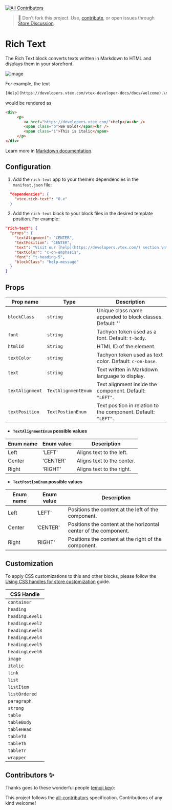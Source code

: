 <!-- ALL-CONTRIBUTORS-BADGE:START - Do not remove or modify this section -->
[![All Contributors](https://img.shields.io/badge/all_contributors-0-orange.svg?style=flat-square)](#contributors-)
<!-- ALL-CONTRIBUTORS-BADGE:END -->
> 📢 Don't fork this project. Use, [contribute](https://github.com/vtex-apps/awesome-io#contributing), or open issues through [Store Discussion](https://github.com/vtex-apps/store-discussion).

# Rich Text

The Rich Text block converts texts written in Markdown to HTML and displays them in your storefront.

![image](https://cdn.jsdelivr.net/gh/vtexdocs/dev-portal-content@main/images/vtex-rich-text-0.png)

For example, the text

```txt
[Help](https://developers.vtex.com/vtex-developer-docs/docs/welcome).\n**Be Bold!**\n*This is italic*
```

would be rendered as

```html
<div>
     <p>
        <a href="https://developers.vtex.com/">Help</a><br />
        <span class="b">Be Bold!</span><br />
        <span class="i">This is italic</span>
     </p>
</div>
```

Learn more in [Markdown documentation](https://www.markdownguide.org/cheat-sheet/).

## Configuration

1. Add the `rich-text` app to your theme’s dependencies in the `manifest.json` file:

```json
  "dependencies": {
    "vtex.rich-text": "0.x"
  }
```

2. Add the `rich-text` block to your block files in the desired template position. For example:

```json
"rich-text": {
  "props": {
    "textAlignment": "CENTER",
    "textPosition": "CENTER",
    "text": "Visit our [help](https://developers.vtex.com/) section.\n**Be Bold!**\n*This is italic*",
    "textColor": "c-on-emphasis",
    "font": "t-heading-5",
    "blockClass": "help-message"
  }
}
```
## Props

| Prop name       | Type                | Description                                                                                                  |
| --------------- | ------------------- | ------------------------------------------------------------------------------------------------------------ |
| `blockClass`    | `string`            | Unique class name appended to block classes. Default: ''                                               |
| `font`          | `string`            | Tachyon token used as a font. Default: `t-body`. |
| `htmlId`     | `String` | HTML ID of the element.                                          |
| `textColor`     | `string`            | Tachyon token used as text color. Default: `c-on-base`.                                                |
| `text`          | `string`            | Text written in Markdown language to display.                                                           |
| `textAlignment` | `TextAlignmentEnum` | Text alignment inside the component. Default: `"LEFT"`.                                                      |
| `textPosition`  | `TextPostionEnum`   | Text position in relation to the component. Default: `"LEFT"`.                                               |

* **`TextAlignmentEnum` possible values**

| Enum name | Enum value | Description                           |
| --------- | ---------- | ------------------------------------- |
| Left      | 'LEFT'     | Aligns text to the left.   |
| Center    | 'CENTER'   | Aligns text to the center. |
| Right     | 'RIGHT'    | Aligns text to the right.  |

* **`TextPostionEnum` possible values**

| Enum name | Enum value | Description                           |
| --------- | ---------- | ------------------------------------- |
| Left      | 'LEFT'     | Positions the content at the left of the component.   |
| Center    | 'CENTER'   | Positions the content at the horizontal center of the component. |
| Right     | 'RIGHT'    | Positions the content at the right of the component. |


## Customization

To apply CSS customizations to this and other blocks, please follow the [Using CSS handles for store customization](https://developers.vtex.com/docs/guides/vtex-io-documentation-using-css-handles-for-store-customization) guide.

| CSS Handle      |
| --------------- |
| `container`     |
| `heading`       |
| `headingLevel1` |
| `headingLevel2` |
| `headingLevel3` |
| `headingLevel4` |
| `headingLevel5` |
| `headingLevel6` |
| `image`         |
| `italic`        |
| `link`          |
| `list`          |
| `listItem`      |
| `listOrdered`   |
| `paragraph`     |
| `strong`        |
| `table`         |
| `tableBody`     |
| `tableHead`     |
| `tableTd`       |
| `tableTh`       |
| `tableTr`       |
| `wrapper`       |

<!-- DOCS-IGNORE:start -->
## Contributors ✨

Thanks goes to these wonderful people ([emoji key](https://allcontributors.org/docs/en/emoji-key)):

<!-- ALL-CONTRIBUTORS-LIST:START - Do not remove or modify this section -->
<!-- prettier-ignore-start -->
<!-- markdownlint-disable -->
<!-- markdownlint-enable -->
<!-- prettier-ignore-end -->
<!-- ALL-CONTRIBUTORS-LIST:END -->

This project follows the [all-contributors](https://github.com/all-contributors/all-contributors) specification. Contributions of any kind welcome!
<!-- DOCS-IGNORE:end -->
